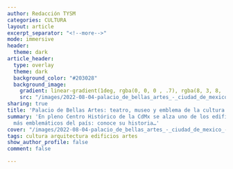 ```yaml
---
author: Redacción TYSM
categories: CULTURA
layout: article
excerpt_separator: "<!--more-->"
mode: immersive
header:
  theme: dark
article_header:
  type: overlay
  theme: dark
  background_color: "#203028"
  background_image:
    gradient: linear-gradient(1deg, rgba(0, 0, 0 , .7), rgba(8, 3, 8, .9))
    src: "/images/2022-08-04-palacio_de_bellas_artes_-_ciudad_de_mexico_-_nocturna.jpeg"
sharing: true
title: 'Palacio de Bellas Artes: teatro, museo y emblema de la cultura mexicana'
summary: 'En pleno Centro Histórico de la CdMx se alza uno de los edificios artísticos
  más emblemáticos del país: conoce su historia…'
cover: "/images/2022-08-04-palacio_de_bellas_artes_-_ciudad_de_mexico_-_nocturna.jpeg"
tags: cultura arquitectura edificios artes
show_author_profile: false
comment: false

---
```

